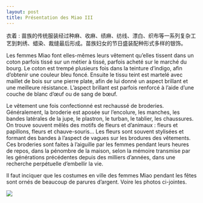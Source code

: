 ```yaml
---
layout: post
title: Présentation des Miao III
---
```


衣着 : 苗族的传统服装经过种麻、收麻、绩麻、纺线、漂白、织布等一系列复杂工艺到刺绣、蜡染、裁缝最后形成。苗族妇女的节日盛装配种形式多样的银饰。

Les femmes Miao font elles-mêmes leurs vêtement qu’elles tissent dans un coton parfois tissé sur un métier à tissé, parfois acheté sur le marché du bourg. Le coton est trempé plusieurs fois dans la teinture d’indigo, afin d’obtenir une couleur bleu foncé. Ensuite le tissu teint est martelé avec maillet de bois sur une pierre plate, afin de lui donné un aspect brillant et une meilleure résistance. L’aspect brillant est parfois renforcé à l’aide d’une couche de blanc d’œuf ou de sang de bœuf.

Le vêtement une fois confectionné est rechaussé de broderies. Généralement, la broderie est aposée sur l’encolure, les manches, les bandes latérales de la jupe, le plastron, le turban, le tablier, les chaussures. On trouve souvent mêlés des motifs de fleurs et d’animaux : fleurs et papillons, fleurs et chauve-souris… Les fleurs sont souvent stylisées et formant des bandes à l’aspect de vagues sur les brodures des vêtements. Ces broderies sont faites à l’aiguille par les femmes pendant leurs heures de repos, dans la pénombre de la maison, selon la mémoire transmise par les générations précédentes depuis des milliers d’années, dans une recherche perpétuelle d’embellir la vie.

Il faut inciquer que les costumes en ville des femmes Miao pendant les fêtes sont ornés de beaucoup de parures d’argent. Voire les photos ci-jointes.

![](http://www.francaisblog.com/fy/images/liu.jpg)

